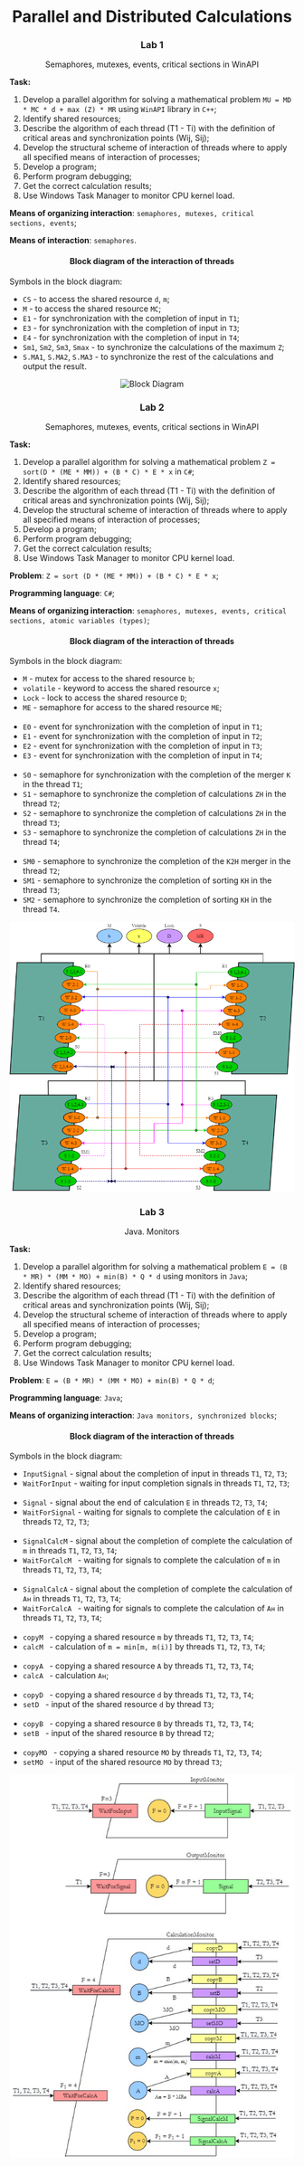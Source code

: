 <h1 align="center"> Parallel and Distributed Calculations</h1>

<h3 align="center">Lab 1</h3>

<p align="center">Semaphores, mutexes, events, critical sections in WinAPI</p>

<b>Task:</b> 

1. Develop a parallel algorithm for solving a mathematical problem `MU = MD * MC * d + max (Z) * MR` using `WinAPI` library in `C++`;
2. Identify shared resources;
3. Describe the algorithm of each thread (T1 - Ti) with the definition of critical areas and synchronization points (Wij, Sij);
4. Develop the structural scheme of interaction of threads where to apply all specified means of interaction of processes;
5. Develop a program;
6. Perform program debugging;
7. Get the correct calculation results;
8. Use Windows Task Manager to monitor CPU kernel load.

**Means of organizing interaction**: `semaphores, mutexes, critical sections, events`;

**Means of interaction**: `semaphores`.

<h4 align="center">Block diagram of the interaction of threads</h4>

Symbols in the block diagram:
	
* `CS` - to access the shared resource `d`, `m`;
* `M` - to access the shared resource `MC`;
* `E1` - for synchronization with the completion of input in `T1`;
* `E3` - for synchronization with the completion of input in `T3`;
* `E4` - for synchronization with the completion of input in `T4`;
* `Sm1`, `Sm2`, `Sm3`, `Smax` - to synchronize the calculations of the maximum `Z`;
* `S.MA1`, `S.MA2`, `S.MA3` - to synchronize the rest of the calculations and output the result.

<p align="center">
    <img src=".img/diagram1.png" alt="Block Diagram">
</p>


<h3 align="center">Lab 2</h3>

<p align="center">Semaphores, mutexes, events, critical sections in WinAPI</p>

<b>Task:</b> 

1. Develop a parallel algorithm for solving a mathematical problem `Z = sort(D * (ME * MM)) + (B * C) * E * x` in `C#`;
2. Identify shared resources;
3. Describe the algorithm of each thread (T1 - Ti) with the definition of critical areas and synchronization points (Wij, Sij);
4. Develop the structural scheme of interaction of threads where to apply all specified means of interaction of processes;
5. Develop a program;
6. Perform program debugging;
7. Get the correct calculation results;
8. Use Windows Task Manager to monitor CPU kernel load.

**Problem**: `Z = sort (D * (ME * MM)) + (B * C) * E * x`;

**Programming language**: `C#`;

**Means of organizing interaction**: `semaphores, mutexes, events, critical sections, atomic variables (types)`;

<h4 align="center">Block diagram of the interaction of threads</h4>

Symbols in the block diagram:
* `M` - mutex for access to the shared resource `b`;
* `volatile` - keyword to access the shared resource `x`;
* `Lock` - lock to access the shared resource `D`;
* `ME` - semaphore for access to the shared resource `ME`;
<br/><br/>
* `E0` - event for synchronization with the completion of input in `T1`;
* `E1` - event for synchronization with the completion of input in `T2`;
* `E2` - event for synchronization with the completion of input in `T3`;
* `E3` - event for synchronization with the completion of input in `T4`;
<br/><br/>
* `S0` - semaphore for synchronization with the completion of the merger `K` in the thread `T1`;
* `S1` - semaphore to synchronize the completion of calculations `ZH` in the thread `T2`;
* `S2` - semaphore to synchronize the completion of calculations `ZH` in the thread `T3`;
* `S3` - semaphore to synchronize the completion of calculations `ZH` in the thread `T4`;
<br/><br/>
* `SM0` - semaphore to synchronize the completion of the `K2H` merger in the thread `T2`;
* `SM1` - semaphore to synchronize the completion of sorting `KH` in the thread `T3`;
* `SM2` - semaphore to synchronize the completion of sorting `KH` in the thread `T4`.

<p align="center">
    <img src="img/diagram2.png" alt="Block Diagram">
</p>

<h3 align="center">Lab 3</h3>

<p align="center">Java. Monitors</p>

<b>Task:</b> 

1. Develop a parallel algorithm for solving a mathematical problem `E = (B * MR) * (MM * MO) + min(B) * Q * d` using monitors in `Java`;
2. Identify shared resources;
3. Describe the algorithm of each thread (T1 - Ti) with the definition of critical areas and synchronization points (Wij, Sij);
4. Develop the structural scheme of interaction of threads where to apply all specified means of interaction of processes;
5. Develop a program;
6. Perform program debugging;
7. Get the correct calculation results;
8. Use Windows Task Manager to monitor CPU kernel load.

**Problem**: `E = (B * MR) * (MM * MO) + min(B) * Q * d`;

**Programming language**: `Java`;

**Means of organizing interaction**: `Java monitors, synchronized blocks`;

<h4 align="center">Block diagram of the interaction of threads</h4>

Symbols in the block diagram:
* `InputSignal` - signal about the completion of input in threads `T1`, `T2`, `T3`;
* `WaitForInput` - waiting for input completion signals in threads `T1`, `T2`, `T3`;
<br/><br/>
* `Signal` - signal about the end of calculation `E` in threads `T2`, `T3`, `T4`;
* `WaitForSignal` - waiting for signals to complete the calculation of `E` in threads `T2`, `T2`, `T3`;
<br/><br/>
* `SignalCalcM` - signal about the completion of complete the calculation of `m` in threads `T1`, `T2`, `T3`, `T4`;
* `WaitForCalcM ` - waiting for signals to complete the calculation of `m` in threads `T1`, `T2`, `T3`, `T4`;
<br/><br/>
* `SignalCalcA` - signal about the completion of complete the calculation of `Aн` in threads `T1`, `T2`, `T3`, `T4`;
* `WaitForCalcA ` - waiting for signals to complete the calculation of `Aн` in threads `T1`, `T2`, `T3`, `T4`;
<br/><br/>
* `copyM ` - copying a shared resource `m` by threads `T1`, `T2`, `T3`, `T4`;
* `calcM ` - calculation of `m = min[m, m(i)]` by threads `T1`, `T2`, `T3`, `T4`;
<br/><br/>
* `copyA ` - copying a shared resource `A` by threads `T1`, `T2`, `T3`, `T4`;
* `calcA ` - calculation `Aн`;
<br/><br/>
* `copyD ` - copying a shared resource `d` by threads `T1`, `T2`, `T3`, `T4`;
* `setD ` - input of the shared resource `d` by thread `T3`;
<br/><br/>
* `copyB ` - copying a shared resource `B` by threads `T1`, `T2`, `T3`, `T4`;
* `setB ` - input of the shared resource `B` by thread `T2`;
<br/><br/>
* `copyMO ` - copying a shared resource `MO` by threads `T1`, `T2`, `T3`, `T4`;
* `setMO ` - input of the shared resource `MO` by thread `T3`;


<p align="center">
    <img src="img/diagram3.jpg" alt="Block Diagram">
</p>

